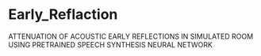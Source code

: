 # Early_Reflaction
ATTENUATION OF ACOUSTIC EARLY REFLECTIONS IN SIMULATED ROOM USING PRETRAINED SPEECH SYNTHESIS NEURAL NETWORK
